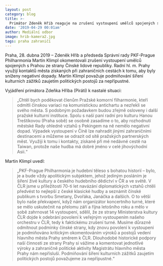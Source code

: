 ```yaml
---
layout: post
category: blog
title: >-  
  Primátor Zdeněk Hřib reaguje na zrušení vystoupení umělců spojených s Prahou ze strany Číny
date: '2019-04-29 00:01am'
author: Mediální odbor
image: hrib-kamera2.jpg
tags: praha zahraničí
---
```


Praha, 28. dubna 2019 – Zdeněk Hřib a předseda Správní rady PKF-Prague Philharmonia Martin Klimpl okomentovali zrušení vystoupení umělců spojených s Prahou ze strany Čínské lidové republiky. Radní hl. m. Prahy využijí kontaktů města získaných při zahraničních cestách k tomu, aby byly sníženy negativní dopady. Martin Klimpl považuje podmiňování šíření kulturních zážitků zaujetím politických postojů za nepřípustné.

Vyjádření primátora Zdeňka Hřiba (Piráti) k nastalé situaci:

> „Chtěl bych poděkovat členům Pražské komorní filharmonie, kteří odmítli čínskou variaci na komunistickou antichartu a nezřekli se svého města. S podobným požadavkem budou zřejmě osloveny i další pražské kulturní instituce. Spolu s naší paní radní pro kulturu Hanou Treštíkovou (Praha sobě) se osobně zasadíme o to, aby rozhodnutí městské Rady ohledně vztahů s Pekingem na ně nemělo negativní dopad. Výpadek vystoupení v Číně lze nahradit jinými zahraničními destinacemi a můžeme se odrazit od sítě pražských partnerských měst. Využiji k tomu i kontakty, získané při mé nedávné cestě na Taiwan, protože naše hudba má dobré jméno v celé jihovýchodní Asii.“

Martin Klimpl uvedl: 

> „PKF-Prague Philharmonia je hudební těleso s bohatou historií – bylo, je a bude vždy apolitickým subjektem, jehož jediným posláním je šíření živé kultury a českého hudebního dědictví v ČR a ve světě. V ČLR jsme u příležitosti 70-ti let navázání diplomatických vztahů chtěli předvést to nejlepší z české klasické hudby a seznámit čínské publikum s tvorbu Smetany, Dvořáka, Janáčka a dalších. O to větší bylo naše překvapení, když nám organizátor koncertního turné, které se mělo uskutečnit na přelomu září a října letošního roku a mělo v sobě zahrnovat 14 vystoupení, sdělil, že ze strany Ministerstva kultury ČLR dojde k odebrání povolení k veřejným vystoupením našeho orchestru v ČLR, tedy k faktickému zrušení turné. Musíme důrazně odmítnout podmínky čínské strany, kdy znovu povolení k vystoupeni je podmiňováno kritickým okomentováním výroků a postojů vedení hlavního města Prahy směrem k ČLR. Dlouhodobé historické podpory naší činnosti ze strany Prahy si vážíme a komentovat jednotlivé výroky a zahraničně politické aktivity Magistrátu hlavního města Prahy nám nepřísluší. Podmiňování šíření kulturních zážitků zaujetím politických postojů považujeme za nepřípustné.“
